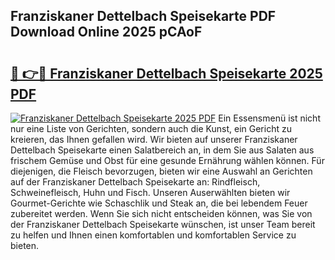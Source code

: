 ## Franziskaner Dettelbach Speisekarte PDF Download Online 2025 pCAoF

# <h2><a href="http://gcbxol.nevu.top/?p=Franziskaner+Dettelbach+Speisekarte">🔗 👉🔴 Franziskaner Dettelbach Speisekarte 2025 PDF</a></h2>

[![Franziskaner Dettelbach Speisekarte 2025 PDF](https://i.imgur.com/dBaPXMq.png)](http://gcbxol.nevu.top/?p=Franziskaner+Dettelbach+Speisekarte)
Ein Essensmenü ist nicht nur eine Liste von Gerichten, sondern auch die Kunst, ein Gericht zu kreieren, das Ihnen gefallen wird. Wir bieten auf unserer Franziskaner Dettelbach Speisekarte einen Salatbereich an, in dem Sie aus Salaten aus frischem Gemüse und Obst für eine gesunde Ernährung wählen können. Für diejenigen, die Fleisch bevorzugen, bieten wir eine Auswahl an Gerichten auf der Franziskaner Dettelbach Speisekarte an: Rindfleisch, Schweinefleisch, Huhn und Fisch. Unseren Auserwählten bieten wir Gourmet-Gerichte wie Schaschlik und Steak an, die bei lebendem Feuer zubereitet werden. Wenn Sie sich nicht entscheiden können, was Sie von der Franziskaner Dettelbach Speisekarte wünschen, ist unser Team bereit zu helfen und Ihnen einen komfortablen und komfortablen Service zu bieten.
